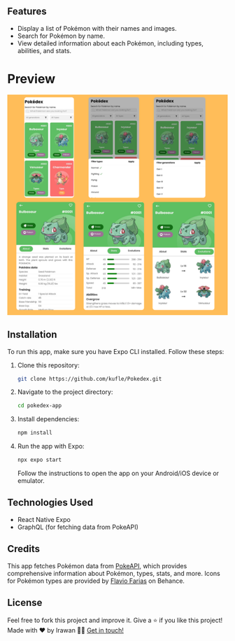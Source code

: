 ## Features

- Display a list of Pokémon with their names and images.
- Search for Pokémon by name.
- View detailed information about each Pokémon, including types, abilities, and stats.

# Preview

![App screenshot](./.readme-static/pokedex.png)

## Installation

To run this app, make sure you have Expo CLI installed. Follow these steps:

1. Clone this repository:

    ```bash
    git clone https://github.com/kufle/Pokedex.git
    ```

2. Navigate to the project directory:

    ```bash
    cd pokedex-app
    ```

3. Install dependencies:

    ```bash
    npm install
    ```

4. Run the app with Expo:

    ```bash
    npx expo start
    ```

    Follow the instructions to open the app on your Android/iOS device or emulator.

## Technologies Used

- React Native Expo
- GraphQL (for fetching data from PokeAPI)

## Credits

This app fetches Pokémon data from [PokeAPI](https://pokeapi.co/), which provides comprehensive information about Pokémon, types, stats, and more.
Icons for Pokémon types are provided by [Flavio Farias](https://www.behance.net/flaviofpsj) on Behance.

## License

Feel free to fork this project and improve it. Give a ⭐️ if you like this project!
Made with ❤️ by Irawan 👋🏻 [Get in touch!](https://irawandev.my.id)